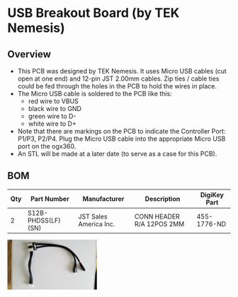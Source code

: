 # USB Breakout Board (by TEK Nemesis)

## Overview

* This PCB was designed by TEK Nemesis. It uses Micro USB cables (cut open at one end) and 12-pin JST 2.00mm cables.  Zip ties / cable ties could be fed through the holes in the PCB to hold the wires in place.
* The Micro USB cable is soldered to the PCB like this:
  - red wire to VBUS
  - black wire to GND
  - green wire to D-
  - white wire to D+
* Note that there are markings on the PCB to indicate the Controller Port:  P1/P3, P2/P4.  Plug the Micro USB cable into the appropriate Micro USB port on the ogx360.
* An STL will be made at a later date (to serve as a case for this PCB).

## BOM

| Qty | Part Number             | Manufacturer              | Description                        | DigiKey Part        |
|-----|-------------------------|---------------------------|------------------------------------|---------------------|
| 2   | S12B-PHDSS(LF)(SN)      | JST Sales America Inc.    | CONN HEADER R/A 12POS 2MM          | 	455-1776-ND        |

<img src="./Images/USB Breakout Board with wires.jpg" width="40%"/> 


